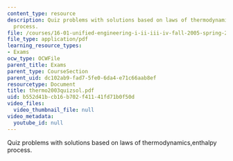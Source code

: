 ```yaml
---
content_type: resource
description: Quiz problems with solutions based on laws of thermodynamics,enthalpy
  process.
file: /courses/16-01-unified-engineering-i-ii-iii-iv-fall-2005-spring-2006/b552d41bcb16b702f41141fd71b0f50d_thermo2003quizsol.pdf
file_type: application/pdf
learning_resource_types:
- Exams
ocw_type: OCWFile
parent_title: Exams
parent_type: CourseSection
parent_uid: dc102ab9-fad7-5fe0-6da4-e71c66aab8ef
resourcetype: Document
title: thermo2003quizsol.pdf
uid: b552d41b-cb16-b702-f411-41fd71b0f50d
video_files:
  video_thumbnail_file: null
video_metadata:
  youtube_id: null
---
```

Quiz problems with solutions based on laws of thermodynamics,enthalpy process.

